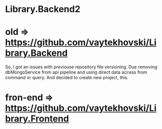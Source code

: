 # Library.Backend2

# old => https://github.com/vaytekhovski/Library.Backend

So, I got an issues with previouse repository file versioning. 
Due removing dbMongoService from api pipeline and using direct data access from command or query.
And decided to create new project, this.

# fron-end => https://github.com/vaytekhovski/Library.Frontend

